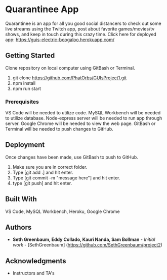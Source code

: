 # Quarantinee App

Quarantinee is an app for all you good social distancers to check out some live streams using the Twitch app, post about favorite games/movies/tv shows, and keep in touch during this crazy time.
Click here for deployed app: https://guis-electric-boogaloo.herokuapp.com/

## Getting Started

Clone repository on local computer using GitBash or Terminal.
1) git clone https://github.com/PhatOrbs/GUIsProject1.git 
2) npm install
3) npm run start


### Prerequisites

VS Code will be needed to utilize code.
MySQL Workbench will be needed to utilize database.
Node-express server will be needed to run app through server.
Google Chrome will be needed to view the web page.
GitBash or Terminal will be needed to push changes to GitHub.


## Deployment

Once changes have been made, use GitBash to push to GitHub.
1) Make sure you are in correct folder.
2) Type [git add .] and hit enter.
3) Type [git commit -m "message here"] and hit enter.
4) type [git push] and hit enter.


## Built With

VS Code, MySQL Workbench, Heroku, Google Chrome


## Authors

* **Seth Greenbaum, Eddy Collado, Kauri Nanda, Sam Bollman** - *Initial work* - [SethGreenbaum] (https://github.com/SethGreenbaum/project2)


## Acknowledgments

* Instructors and TA's